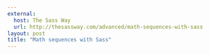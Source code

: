```yaml
---
external: 
  host: The Sass Way
  url: http://thesassway.com/advanced/math-sequences-with-sass
layout: post
title: "Math sequences with Sass"
---
```

